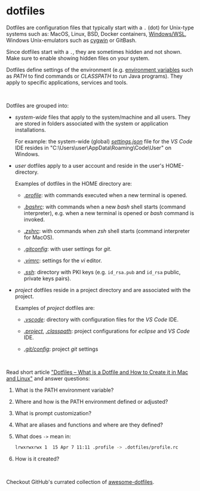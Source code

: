 # dotfiles

Dotfiles are configuration files that typically start with a `.` (dot) for
Unix-type systems such as: MacOS, Linux, BSD, Docker containers,
[Windows/WSL](https://learn.microsoft.com/en-us/windows/wsl/about),
Windows Unix-emulators such as
[cygwin](https://www.cygwin.com/) or GitBash.

Since dotfiles start with a `.`, they are sometimes hidden and not shown.
Make sure to enable showing hidden files on your system.

Dotfiles define settings of the environment (e.g.
[environment variables](https://opensource.com/article/19/8/what-are-environment-variables)
such as *PATH* to find commands or *CLASSPATH* to run Java programs).
They apply to specific applications, services and tools.


&nbsp;

Dotfiles are grouped into:

 - *system-wide* files that apply to the system/machine and all users.
    They are stored in folders associated with the system or application
    installations.

    For example: the system-wide (global)
    [*settings.json*]()
    file for the *VS Code* IDE resides in "C:\Users\user\AppData\Roaming\Code\User"
    on Windows.

 - *user* dotfiles apply to a user account and reside in the user's HOME-directory.

    Examples of dotfiles in the HOME directory are:

    - [*.profile*]():
        with commands executed when a new terminal is opened.
    
    - [*.bashrc*]():
        with commands when a new *bash* shell starts (command interpreter),
        e.g. when a new terminal is opened or *bash* command is invoked.

    - [*.zshrc*]():
        with commands when *zsh* shell starts (command interpreter for MacOS).

    - [*.gitconfig*]():
        with user settings for *git*.

    - [*.vimrc*]():
        settings for the *vi* editor.

    - [*.ssh*]():
        directory with PKI keys (e.g. `id_rsa.pub` and `id_rsa` public, private
        keys pairs).

 - *project* dotfiles reside in a project directory and are associated with the
    project.

    Examples of *project* dotfiles are:

    - [*.vscode*]():
        directory with configuration files for the *VS Code* IDE.

    - [*.project*](), [*.classpath*]():
        project configurations for *eclipse* and *VS Code* IDE.

    - [*.git/config*]():
        project *git* settings


&nbsp;

Read short article ["Dotfiles – What is a Dotfile and How to Create it in Mac and Linux"](https://www.freecodecamp.org/news/dotfiles-what-is-a-dot-file-and-how-to-create-it-in-mac-and-linux/)
and answer questions:

1. What is the PATH environment variable?

1. Where and how is the PATH environment defined or adjusted?

1. What is prompt customization?

1. What are aliases and functions and where are they defined?

1. What does `->` mean in:
    ```sh
    lrwxrwxrwx 1  15 Apr 7 11:11 .profile -> .dotfiles/profile.rc
    ```

1. How is it created?


&nbsp;

Checkout GitHub's currated collection of
[awesome-dotfiles](https://github.com/webpro/awesome-dotfiles).
